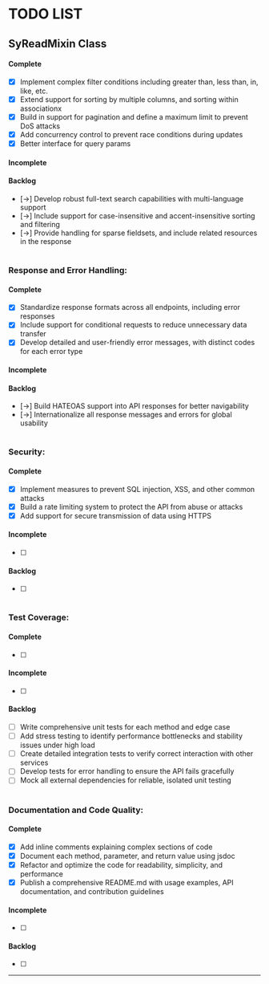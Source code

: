 # TODO LIST

## **SyReadMixin Class**

#### Complete

- [x] Implement complex filter conditions including greater than, less than, in, like, etc.
- [x] Extend support for sorting by multiple columns, and sorting within associationx
- [x] Build in support for pagination and define a maximum limit to prevent DoS attacks
- [x] Add concurrency control to prevent race conditions during updates
- [x] Better interface for query params

#### Incomplete

#### Backlog

- [->] Develop robust full-text search capabilities with multi-language support
- [->] Include support for case-insensitive and accent-insensitive sorting and filtering
- [->] Provide handling for sparse fieldsets, and include related resources in the response

#

### Response and Error Handling:

#### Complete

- [x] Standardize response formats across all endpoints, including error responses
- [x] Include support for conditional requests to reduce unnecessary data transfer
- [x] Develop detailed and user-friendly error messages, with distinct codes for each error type

#### Incomplete

#### Backlog

- [->] Build HATEOAS support into API responses for better navigability
- [->] Internationalize all response messages and errors for global usability

#

### Security:

#### Complete

- [x] Implement measures to prevent SQL injection, XSS, and other common attacks
- [x] Build a rate limiting system to protect the API from abuse or attacks
- [x] Add support for secure transmission of data using HTTPS

#### Incomplete

- [ ]

#### Backlog

- [ ]

#

### Test Coverage:

#### Complete

- [ ]

#### Incomplete

- [ ]

#### Backlog

- [ ] Write comprehensive unit tests for each method and edge case
- [ ] Add stress testing to identify performance bottlenecks and stability issues under high load
- [ ] Create detailed integration tests to verify correct interaction with other services
- [ ] Develop tests for error handling to ensure the API fails gracefully
- [ ] Mock all external dependencies for reliable, isolated unit testing

#

### Documentation and Code Quality:

#### Complete

- [x] Add inline comments explaining complex sections of code
- [x] Document each method, parameter, and return value using jsdoc
- [x] Refactor and optimize the code for readability, simplicity, and performance
- [x] Publish a comprehensive README.md with usage examples, API documentation, and contribution guidelines

#### Incomplete

- [ ]

#### Backlog

- [ ]

---
